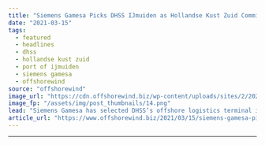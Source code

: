 ```yaml
---
title: "Siemens Gamesa Picks DHSS IJmuiden as Hollandse Kust Zuid Commissioning Hub"
date: "2021-03-15"
tags: 
  - featured
  - headlines
  - dhss
  - hollandse kust zuid
  - port of ijmuiden
  - siemens gamesa
  - offshorewind
source: "offshorewind"
image_url: "https://cdn.offshorewind.biz/wp-content/uploads/sites/2/2021/03/15152006/Siemens-Gamesa-Picks-DHSS-IJmuiden-as-Hollandse-Kust-Zuid-Commissioning-Hub.png"
image_fp: "/assets/img/post_thumbnails/14.png"
lead: "Siemens Gamesa has selected DHSS’s offshore logistics terminal in Port of IJmuiden as the"
article_url: "https://www.offshorewind.biz/2021/03/15/siemens-gamesa-picks-dhss-ijmuiden-as-hollandse-kust-zuid-commissioning-hub/"
---
```


---
